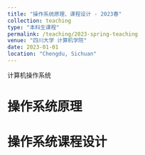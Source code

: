 ```yaml
---
title: "操作系统原理、课程设计 - 2023春"
collection: teaching
type: "本科生课程"
permalink: /teaching/2023-spring-teaching
venue: "四川大学 计算机学院"
date: 2023-01-01
location: "Chengdu, Sichuan"
---
```


计算机操作系统

操作系统原理
======

操作系统课程设计
======
